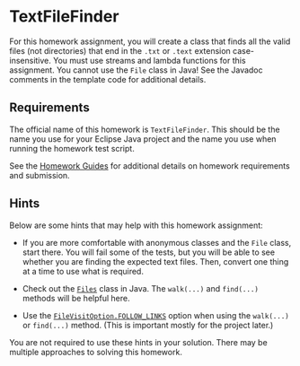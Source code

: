 TextFileFinder
=================================================

For this homework assignment, you will create a class that finds all the valid files (not directories) that end in the `.txt` or `.text` extension case-insensitive. You must use streams and lambda functions for this assignment. You cannot use the `File` class in Java! See the Javadoc comments in the template code for additional details.

## Requirements ##

The official name of this homework is `TextFileFinder`. This should be the name you use for your Eclipse Java project and the name you use when running the homework test script.

See the [Homework Guides](https://usf-cs212-2020.github.io/guides/homework/) for additional details on homework requirements and submission.

## Hints ##

Below are some hints that may help with this homework assignment:

  - If you are more comfortable with anonymous classes and the `File` class, start there. You will fail some of the tests, but you will be able to see whether you are finding the expected text files. Then, convert one thing at a time to use what is required.
  
  - Check out the [`Files`](https://docs.oracle.com/en/java/javase/13/docs/api/java.base/java/nio/file/Files.html) class in Java. The `walk(...)` and `find(...)` methods will be helpful here.
  
  - Use the [`FileVisitOption.FOLLOW_LINKS`](https://docs.oracle.com/en/java/javase/13/docs/api/java.base/java/nio/file/FileVisitOption.html#FOLLOW_LINKS) option when using the `walk(...)` or `find(...)` method. (This is important mostly for the project later.)

You are not required to use these hints in your solution. There may be multiple approaches to solving this homework.